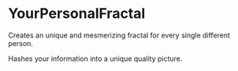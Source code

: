 # YourPersonalFractal
Creates an unique and mesmerizing fractal for every single different person.


Hashes your information into a unique quality picture. 
